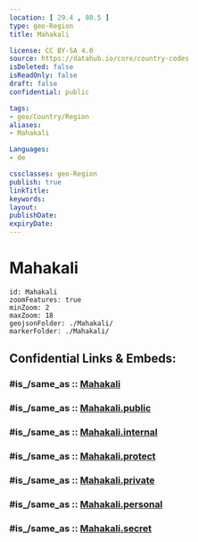 ```yaml
---
location: [ 29.4 , 80.5 ] 
type: geo-Region
title: Mahakali

license: CC BY-SA 4.0
source: https://datahub.io/core/country-codes
isDeleted: false
isReadOnly: false
draft: false
confidential: public

tags:
- geo/Country/Region
aliases:
- Mahakali

Languages:
- de

cssclasses: geo-Region
publish: true
linkTitle: 
keywords: 
layout: 
publishDate: 
expiryDate: 
---
```


# Mahakali

```leaflet
id: Mahakali
zoomFeatures: true 
minZoom: 2 
maxZoom: 18
geojsonFolder: ./Mahakali/
markerFolder: ./Mahakali/
```


## Confidential Links & Embeds: 

### #is_/same_as :: [Mahakali](/_Standards/Earth/Continent/Asia/Asia~South/Nepal/Regions~Nepal/Nepal~Far-West/counties~Far-Western/Mahakali.md) 

### #is_/same_as :: [Mahakali.public](/_public/Earth/Continent/Asia/Asia~South/Nepal/Regions~Nepal/Nepal~Far-West/counties~Far-Western/Mahakali.public.md) 

### #is_/same_as :: [Mahakali.internal](/_internal/Earth/Continent/Asia/Asia~South/Nepal/Regions~Nepal/Nepal~Far-West/counties~Far-Western/Mahakali.internal.md) 

### #is_/same_as :: [Mahakali.protect](/_protect/Earth/Continent/Asia/Asia~South/Nepal/Regions~Nepal/Nepal~Far-West/counties~Far-Western/Mahakali.protect.md) 

### #is_/same_as :: [Mahakali.private](/_private/Earth/Continent/Asia/Asia~South/Nepal/Regions~Nepal/Nepal~Far-West/counties~Far-Western/Mahakali.private.md) 

### #is_/same_as :: [Mahakali.personal](/_personal/Earth/Continent/Asia/Asia~South/Nepal/Regions~Nepal/Nepal~Far-West/counties~Far-Western/Mahakali.personal.md) 

### #is_/same_as :: [Mahakali.secret](/_secret/Earth/Continent/Asia/Asia~South/Nepal/Regions~Nepal/Nepal~Far-West/counties~Far-Western/Mahakali.secret.md)

